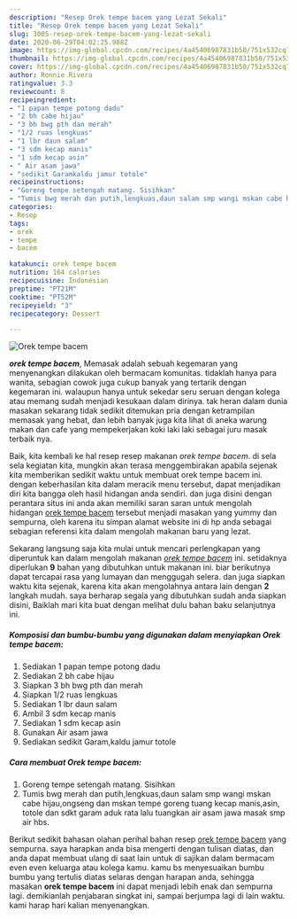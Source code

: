 ```yaml
---
description: "Resep Orek tempe bacem yang Lezat Sekali"
title: "Resep Orek tempe bacem yang Lezat Sekali"
slug: 3005-resep-orek-tempe-bacem-yang-lezat-sekali
date: 2020-06-29T04:02:25.988Z
image: https://img-global.cpcdn.com/recipes/4a45406987831b50/751x532cq70/orek-tempe-bacem-foto-resep-utama.jpg
thumbnail: https://img-global.cpcdn.com/recipes/4a45406987831b50/751x532cq70/orek-tempe-bacem-foto-resep-utama.jpg
cover: https://img-global.cpcdn.com/recipes/4a45406987831b50/751x532cq70/orek-tempe-bacem-foto-resep-utama.jpg
author: Ronnie Rivera
ratingvalue: 3.3
reviewcount: 8
recipeingredient:
- "1 papan tempe potong dadu"
- "2 bh cabe hijau"
- "3 bh bwg pth dan merah"
- "1/2 ruas lengkuas"
- "1 lbr daun salam"
- "3 sdm kecap manis"
- "1 sdm kecap asin"
- " Air asam jawa"
- "sedikit Garamkaldu jamur totole"
recipeinstructions:
- "Goreng tempe setengah matang. Sisihkan"
- "Tumis bwg merah dan putih,lengkuas,daun salam smp wangi mskan cabe hijau,ongseng dan mskan tempe goreng tuang kecap manis,asin, totole dan sdkt garam aduk rata lalu tuangkan air asam jawa masak smp air hbs."
categories:
- Resep
tags:
- orek
- tempe
- bacem

katakunci: orek tempe bacem 
nutrition: 164 calories
recipecuisine: Indonesian
preptime: "PT21M"
cooktime: "PT52M"
recipeyield: "3"
recipecategory: Dessert

---
```



![Orek tempe bacem](https://img-global.cpcdn.com/recipes/4a45406987831b50/751x532cq70/orek-tempe-bacem-foto-resep-utama.jpg)

<b><i>orek tempe bacem</i></b>, Memasak adalah sebuah kegemaran yang menyenangkan dilakukan oleh bermacam komunitas. tidaklah hanya para wanita, sebagian cowok juga cukup banyak yang tertarik dengan kegemaran ini. walaupun hanya untuk sekedar seru seruan dengan kolega atau memang sudah menjadi kesukaan dalam dirinya. tak heran dalam dunia masakan sekarang tidak sedikit ditemukan pria dengan ketrampilan memasak yang hebat, dan lebih banyak juga kita lihat di aneka warung makan dan cafe yang mempekerjakan koki laki laki sebagai juru masak terbaik nya.



Baik, kita kembali ke hal resep resep makanan <i>orek tempe bacem</i>. di sela sela kegiatan kita, mungkin akan terasa menggembirakan apabila sejenak kita memberikan sedikit waktu untuk membuat orek tempe bacem ini. dengan keberhasilan kita dalam meracik menu tersebut, dapat menjadikan diri kita bangga oleh hasil hidangan anda sendiri. dan juga disini dengan perantara situs ini anda akan memiliki saran saran untuk mengolah hidangan <u>orek tempe bacem</u> tersebut menjadi masakan yang yummy dan sempurna, oleh karena itu simpan alamat website ini di hp anda sebagai sebagian referensi kita dalam mengolah makanan baru yang lezat.


Sekarang langsung saja kita mulai untuk mencari perlengkapan yang diperuntuk kan dalam mengolah makanan <u><i>orek tempe bacem</i></u> ini. setidaknya diperlukan <b>9</b> bahan yang dibutuhkan untuk makanan ini. biar berikutnya dapat tercapai rasa yang lumayan dan menggugah selera. dan juga siapkan waktu kita sejenak, karena kita akan mengolahnya antara lain dengan <b>2</b> langkah mudah. saya berharap segala yang dibutuhkan sudah anda siapkan disini, Baiklah mari kita buat dengan melihat dulu bahan baku selanjutnya ini.

<!--inarticleads1-->

##### Komposisi dan bumbu-bumbu yang digunakan dalam menyiapkan Orek tempe bacem:

1. Sediakan 1 papan tempe potong dadu
1. Sediakan 2 bh cabe hijau
1. Siapkan 3 bh bwg pth dan merah
1. Siapkan 1/2 ruas lengkuas
1. Sediakan 1 lbr daun salam
1. Ambil 3 sdm kecap manis
1. Sediakan 1 sdm kecap asin
1. Gunakan  Air asam jawa
1. Sediakan sedikit Garam,kaldu jamur totole




<!--inarticleads2-->

##### Cara membuat Orek tempe bacem:

1. Goreng tempe setengah matang. Sisihkan
1. Tumis bwg merah dan putih,lengkuas,daun salam smp wangi mskan cabe hijau,ongseng dan mskan tempe goreng tuang kecap manis,asin, totole dan sdkt garam aduk rata lalu tuangkan air asam jawa masak smp air hbs.




Berikut sedikit bahasan olahan perihal bahan resep <u>orek tempe bacem</u> yang sempurna. saya harapkan anda bisa mengerti dengan tulisan diatas, dan anda dapat membuat ulang di saat lain untuk di sajikan dalam bermacam even even keluarga atau kolega kamu. kamu bs menyesuaikan bumbu bumbu yang tertulis diatas selaras dengan harapan anda, sehingga masakan <b>orek tempe bacem</b> ini dapat menjadi lebih enak dan sempurna lagi. demikianlah penjabaran singkat ini, sampai berjumpa lagi di lain waktu. kami harap hari kalian menyenangkan.
